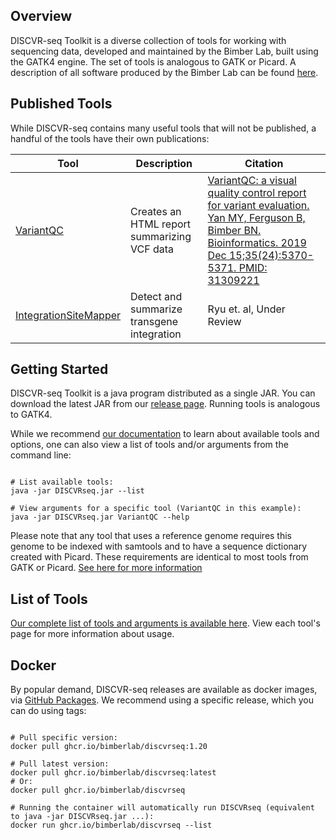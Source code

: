 ## Overview
DISCVR-seq Toolkit is a diverse collection of tools for working with sequencing data, developed and maintained by the Bimber Lab, built using the GATK4 engine. The set of tools is analogous to GATK or Picard.  A description of all software produced by the Bimber Lab can be found [here](https://bimberlab.github.io).

## Published Tools
While DISCVR-seq contains many useful tools that will not be published, a handful of the tools have their own publications:

| Tool | Description | Citation |
| ---- | ----------- | -------- |
| [VariantQC](https://bimberlab.github.io/DISCVRSeq/toolDoc/com_github_discvrseq_walkers_variantqc_VariantQC.html) | Creates an HTML report summarizing VCF data | [VariantQC: a visual quality control report for variant evaluation. Yan MY, Ferguson B, Bimber BN. Bioinformatics. 2019 Dec 15;35(24):5370-5371. PMID: 31309221](https://pubmed.ncbi.nlm.nih.gov/31309221/) | 
| [IntegrationSiteMapper](https://bimberlab.github.io/DISCVRSeq/toolDoc/com_github_discvrseq_walkers_tagpcr_IntegrationSiteMapper.html) | Detect and summarize transgene integration | Ryu et. al, Under Review |

## Getting Started
DISCVR-seq Toolkit is a java program distributed as a single JAR.  You can download the latest JAR from our [release page](https://github.com/BimberLab/DISCVRSeq/releases).  Running tools is analogous to GATK4.

While we recommend [our documentation](toolDoc/index.html) to learn about available tools and options, one can also view a list of tools and/or arguments from the command line:

```

# List available tools:
java -jar DISCVRseq.jar --list 

# View arguments for a specific tool (VariantQC in this example):
java -jar DISCVRseq.jar VariantQC --help

```

Please note that any tool that uses a reference genome requires this genome to be indexed with samtools and to have a sequence dictionary created with Picard.  These requirements are identical to most tools from GATK or Picard.  [See here for more information](toolDoc/resources/genomeRequirements.html)

## List of Tools
[Our complete list of tools and arguments is available here](toolDoc/index.html). View each tool's page for more information about usage.


## Docker

By popular demand, DISCVR-seq releases are available as docker images, via [GitHub Packages](https://github.com/orgs/BimberLab/packages/container/package/discvrseq).  We recommend using a specific release, which you can do using tags:

```

# Pull specific version:
docker pull ghcr.io/bimberlab/discvrseq:1.20

# Pull latest version:
docker pull ghcr.io/bimberlab/discvrseq:latest
# Or:
docker pull ghcr.io/bimberlab/discvrseq

# Running the container will automatically run DISCVRseq (equivalent to java -jar DISCVRseq.jar ...):
docker run ghcr.io/bimberlab/discvrseq --list

```